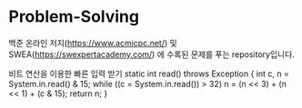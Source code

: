 # Problem-Solving
백준 온라인 저지(https://www.acmicpc.net/) 및 SWEA(https://swexpertacademy.com/) 에 수록된 문제를 푸는 repository입니다.


비트 연산을 이용한 빠른 입력 받기
	static int read() throws Exception {
		int c, n = System.in.read() & 15;
		while ((c = System.in.read()) > 32)
			n = (n << 3) + (n << 1) + (c & 15);
		return n;
	}
